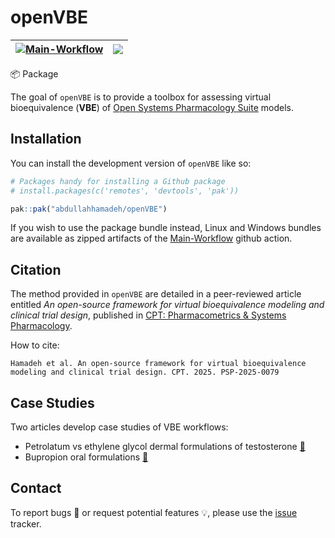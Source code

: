 
# openVBE

<!-- badges: start -->

| [![Main-Workflow](https://github.com/abdullahhamadeh/openVBE/actions/workflows/main-workflow.yaml/badge.svg)](https://github.com/abdullahhamadeh/openVBE/actions/workflows/main-workflow.yaml) | [![](https://img.shields.io/badge/Citation-CPT:PSP-blue.svg)](https://pubmed.ncbi.nlm.nih.gov/) |
|---|---|


📦 Package
<!-- badges: end -->

The goal of `openVBE` is to provide a toolbox for assessing virtual bioequivalence (**VBE**) of [Open Systems Pharmacology Suite](https://docs.open-systems-pharmacology.org/) models.

## Installation

You can install the development version of `openVBE` like so:

``` r
# Packages handy for installing a Github package
# install.packages(c('remotes', 'devtools', 'pak'))

pak::pak("abdullahhamadeh/openVBE")
```

If you wish to use the package bundle instead, Linux and Windows bundles are available as zipped artifacts of the [Main-Workflow](https://github.com/abdullahhamadeh/openVBE/actions/workflows/main-workflow.yaml) github action.

## Citation

The method provided in `openVBE` are detailed in a peer-reviewed article entitled *An open-source framework for virtual bioequivalence modeling and clinical trial design*, published in [CPT: Pharmacometrics & Systems Pharmacology]().

How to cite:

```
Hamadeh et al. An open-source framework for virtual bioequivalence modeling and clinical trial design. CPT. 2025. PSP-2025-0079
```

## Case Studies

Two articles develop case studies of VBE workflows:

- Petrolatum vs ethylene glycol dermal formulations of testosterone [&#x1F517;](./articles/testosterone-dermal.html)
- Bupropion oral formulations [&#x1F517;](./articles/buproprion-oral.html)

## Contact

To report bugs 🐞 or request potential features 💡, please use the [issue](https://github.com/abdullahhamadeh/openVBE/issues) tracker.
